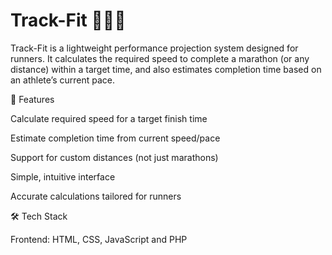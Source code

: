 # Track-Fit 🏃‍♂️💨

Track-Fit is a lightweight performance projection system designed for runners. It calculates the required speed to complete a marathon (or any distance) within a target time, and also estimates completion time based on an athlete’s current pace.

🚀 Features

Calculate required speed for a target finish time

Estimate completion time from current speed/pace

Support for custom distances (not just marathons)

Simple, intuitive interface

Accurate calculations tailored for runners

🛠️ Tech Stack

Frontend: HTML, CSS, JavaScript and PHP
